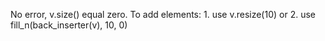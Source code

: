 No error, v.size() equal zero.
To add elements: 1. use v.resize(10) or
                 2. use fill_n(back_inserter(v), 10, 0)
